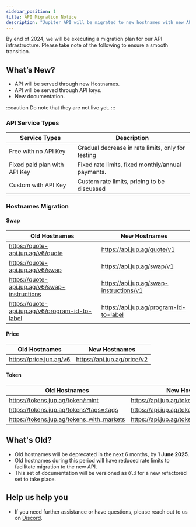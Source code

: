 ```yaml
---
sidebar_position: 1
title: API Migration Notice
description: "Jupiter API will be migrated to new hostnames with new API structure to serve developers better."
---
```


<head>
    <title>Jupiter API Migration Notice</title>
    <meta name="twitter:card" content="summary" />
</head>

By end of 2024, we will be executing a migration plan for our API infrastructure. Please take note of the following to ensure a smooth transition.

## What’s New?

- API will be served through new Hostnames.
- API will be served through API keys.
- New documentation.

:::caution
Do note that they are not live yet.
:::

### API Service Types

| Service Types | Description |
|---|---|
|Free with no API Key|Gradual decrease in rate limits, only for testing|
|Fixed paid plan with API Key|Fixed rate limits, fixed monthly/annual payments.|
|Custom with API Key|Custom rate limits, pricing to be discussed|

### Hostnames Migration

#### Swap

| Old Hostnames | New Hostnames |
|---|---|
|https://quote-api.jup.ag/v6/quote|https://api.jup.ag/quote/v1|
|https://quote-api.jup.ag/v6/swap|https://api.jup.ag/swap/v1|
|https://quote-api.jup.ag/v6/swap-instructions|https://api.jup.ag/swap-instructions/v1|
|https://quote-api.jup.ag/v6/program-id-to-label|https://api.jup.ag/program-id-to-label|

#### Price

| Old Hostnames | New Hostnames |
|---|---|
|https://price.jup.ag/v6|https://api.jup.ag/price/v2|

#### Token

| Old Hostnames | New Hostnames |
|---|---|
|https://tokens.jup.ag/token/:mint|https://api.jup.ag/tokens/v1/token/:mint|
|https://tokens.jup.ag/tokens?tags=:tags|https://api.jup.ag/tokens/v1/tagged/:tag|
|https://tokens.jup.ag/tokens_with_markets|https://api.jup.ag/tokens/v1/mints/tradable|

## What's Old?

- Old hostnames will be deprecated in the next 6 months, by **1 June 2025**.
- Old hostnames during this period will have reduced rate limits to facilitate migration to the new API.
- This set of documentation will be versioned as `Old` for a new refactored set to take place.

## Help us help you
- If you need further assistance or have questions, please reach out to us on [Discord](https://discord.gg/jup).